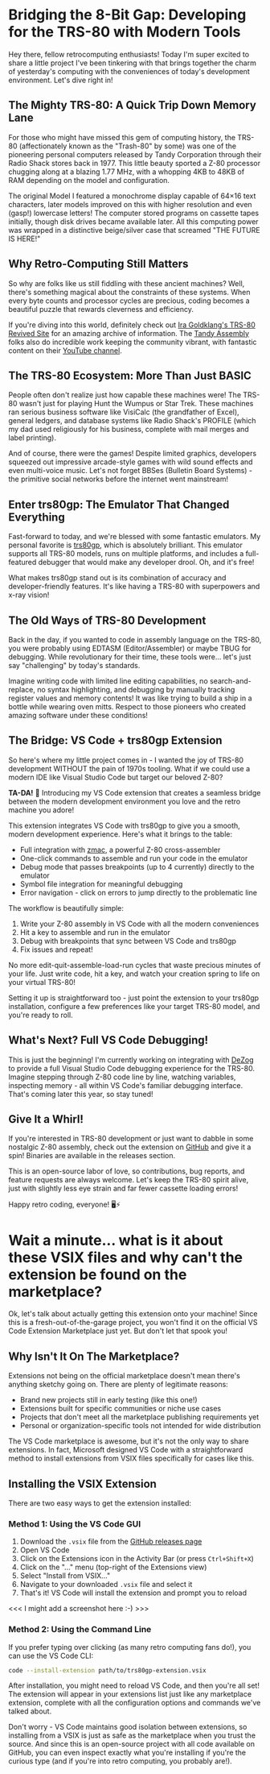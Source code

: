 # Bridging the 8-Bit Gap: Developing for the TRS-80 with Modern Tools

Hey there, fellow retrocomputing enthusiasts! Today I'm super excited to share a little project I've been tinkering with that brings together the charm of yesterday's computing with the conveniences of today's development environment. Let's dive right in!

## The Mighty TRS-80: A Quick Trip Down Memory Lane

For those who might have missed this gem of computing history, the TRS-80 (affectionately known as the "Trash-80" by some) was one of the pioneering personal computers released by Tandy Corporation through their Radio Shack stores back in 1977. This little beauty sported a Z-80 processor chugging along at a blazing 1.77 MHz, with a whopping 4KB to 48KB of RAM depending on the model and configuration.

The original Model I featured a monochrome display capable of 64×16 text characters, later models improved on this with higher resolution and even (gasp!) lowercase letters! The computer stored programs on cassette tapes initially, though disk drives became available later. All this computing power was wrapped in a distinctive beige/silver case that screamed "THE FUTURE IS HERE!"

## Why Retro-Computing Still Matters

So why are folks like us still fiddling with these ancient machines? Well, there's something magical about the constraints of these systems. When every byte counts and processor cycles are precious, coding becomes a beautiful puzzle that rewards cleverness and efficiency.

If you're diving into this world, definitely check out [Ira Goldklang's TRS-80 Revived Site](https://www.trs-80.com/) for an amazing archive of information. The [Tandy Assembly](https://www.tandyassembly.com/) folks also do incredible work keeping the community vibrant, with fantastic content on their [YouTube channel](https://www.youtube.com/@tandyassembly3099).

## The TRS-80 Ecosystem: More Than Just BASIC

People often don't realize just how capable these machines were! The TRS-80 wasn't just for playing Hunt the Wumpus or Star Trek. These machines ran serious business software like VisiCalc (the grandfather of Excel), general ledgers, and database systems like Radio Shack's PROFILE (which my dad used religiously for his business, complete with mail merges and label printing).

And of course, there were the games! Despite limited graphics, developers squeezed out impressive arcade-style games with wild sound effects and even multi-voice music. Let's not forget BBSes (Bulletin Board Systems) - the primitive social networks before the internet went mainstream!

## Enter trs80gp: The Emulator That Changed Everything

Fast-forward to today, and we're blessed with some fantastic emulators. My personal favorite is [trs80gp](http://48k.ca/trs80gp.html), which is absolutely brilliant. This emulator supports all TRS-80 models, runs on multiple platforms, and includes a full-featured debugger that would make any developer drool. Oh, and it's free!

What makes trs80gp stand out is its combination of accuracy and developer-friendly features. It's like having a TRS-80 with superpowers and x-ray vision!

## The Old Ways of TRS-80 Development

Back in the day, if you wanted to code in assembly language on the TRS-80, you were probably using EDTASM (Editor/Assembler) or maybe TBUG for debugging. While revolutionary for their time, these tools were... let's just say "challenging" by today's standards.

Imagine writing code with limited line editing capabilities, no search-and-replace, no syntax highlighting, and debugging by manually tracking register values and memory contents! It was like trying to build a ship in a bottle while wearing oven mitts. Respect to those pioneers who created amazing software under these conditions!

## The Bridge: VS Code + trs80gp Extension

So here's where my little project comes in - I wanted the joy of TRS-80 development WITHOUT the pain of 1970s tooling. What if we could use a modern IDE like Visual Studio Code but target our beloved Z-80?

**TA-DA!** 🎉 Introducing my VS Code extension that creates a seamless bridge between the modern development environment you love and the retro machine you adore!

This extension integrates VS Code with trs80gp to give you a smooth, modern development experience. Here's what it brings to the table:

- Full integration with [zmac](http://48k.ca/zmac.html), a powerful Z-80 cross-assembler
- One-click commands to assemble and run your code in the emulator
- Debug mode that passes breakpoints (up to 4 currently) directly to the emulator
- Symbol file integration for meaningful debugging
- Error navigation - click on errors to jump directly to the problematic line

The workflow is beautifully simple:
1. Write your Z-80 assembly in VS Code with all the modern conveniences
2. Hit a key to assemble and run in the emulator
3. Debug with breakpoints that sync between VS Code and trs80gp
4. Fix issues and repeat!

No more edit-quit-assemble-load-run cycles that waste precious minutes of your life. Just write code, hit a key, and watch your creation spring to life on your virtual TRS-80!

Setting it up is straightforward too - just point the extension to your trs80gp installation, configure a few preferences like your target TRS-80 model, and you're ready to roll.

## What's Next? Full VS Code Debugging!

This is just the beginning! I'm currently working on integrating with [DeZog](https://github.com/maziac/DeZog) to provide a full Visual Studio Code debugging experience for the TRS-80. Imagine stepping through Z-80 code line by line, watching variables, inspecting memory - all within VS Code's familiar debugging interface. That's coming later this year, so stay tuned!

## Give It a Whirl!

If you're interested in TRS-80 development or just want to dabble in some nostalgic Z-80 assembly, check out the extension on [GitHub](https://github.com/your-username/trs80gp-vscode) and give it a spin! Binaries are available in the releases section.

This is an open-source labor of love, so contributions, bug reports, and feature requests are always welcome. Let's keep the TRS-80 spirit alive, just with slightly less eye strain and far fewer cassette loading errors!

Happy retro coding, everyone! 🖥️⚡



# Wait a minute... what is it about these VSIX files and why can't the extension be found on the marketplace?

Ok, let's talk about actually getting this extension onto your machine! Since this is a fresh-out-of-the-garage project, you won't find it on the official VS Code Extension Marketplace just yet. But don't let that spook you!

## Why Isn't It On The Marketplace?

Extensions not being on the official marketplace doesn't mean there's anything sketchy going on. There are plenty of legitimate reasons:

- Brand new projects still in early testing (like this one!)
- Extensions built for specific communities or niche use cases
- Projects that don't meet all the marketplace publishing requirements yet
- Personal or organization-specific tools not intended for wide distribution

The VS Code marketplace is awesome, but it's not the only way to share extensions. In fact, Microsoft designed VS Code with a straightforward method to install extensions from VSIX files specifically for cases like this.

## Installing the VSIX Extension

There are two easy ways to get the extension installed:

### Method 1: Using the VS Code GUI

1. Download the `.vsix` file from the [GitHub releases page](https://github.com/your-username/trs80gp-vscode/releases)
2. Open VS Code
3. Click on the Extensions icon in the Activity Bar (or press `Ctrl+Shift+X`)
4. Click on the "..." menu (top-right of the Extensions view)
5. Select "Install from VSIX..."
6. Navigate to your downloaded `.vsix` file and select it
7. That's it! VS Code will install the extension and prompt you to reload

<<< I might add a screenshot here :-) >>>

### Method 2: Using the Command Line

If you prefer typing over clicking (as many retro computing fans do!), you can use the VS Code CLI:

```bash
code --install-extension path/to/trs80gp-extension.vsix
```

After installation, you might need to reload VS Code, and then you're all set! The extension will appear in your extensions list just like any marketplace extension, complete with all the configuration options and commands we've talked about.

Don't worry - VS Code maintains good isolation between extensions, so installing from a VSIX is just as safe as the marketplace when you trust the source. And since this is an open-source project with all code available on GitHub, you can even inspect exactly what you're installing if you're the curious type (and if you're into retro computing, you probably are!).

